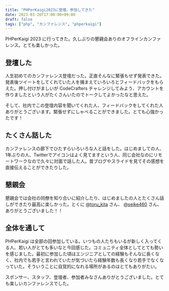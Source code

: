 ```yaml
---
title: "PHPerKaigi2023に登壇、参加してきた"
date: 2023-03-26T17:00:00+09:00
draft: false
tags: ["php", "カンファレンス", "phperkaigi"]
---
```


PHPerKaigi 2023 に行ってきた。久しぶりの懇親会ありのオフラインカンファレンス。とても楽しかった。

## 登壇した

<script defer class="speakerdeck-embed" data-id="3d3d87973a2f4454ac4fe83f70946d48" data-ratio="1.77725118483412" src="//speakerdeck.com/assets/embed.js"></script>

人生初めてのカンファレンス登壇だった。正直そんなに緊張もせず発表できた。  
発表後ツイートをしてくれていた人を捕まえていろいろとフィードバックをもらえた。押し付けがましいが CodeCrafters チャレンジしてみよう、アカウントを作りましたという人がたくさんいたのでトークしてよかったなと思えた。

そして、社内でこの登壇内容を聞いてくれた人、フィードバックをしてくれた人ありがとうございます。緊張せずにしゃべることができました。とても心強かったです！

## たくさん話した

カンファレンスの廊下でひたすらいろいろな人と話をした。はじめましての人、1年ぶりの人、Twitterでアイコンはよく見てますという人、同じ会社なのにリモートワークなので久々に対面で話した人。昔ブログやスライドを見てその感想を直接伝えることができたりした。

## 懇親会
懇親会では会社の同僚を知り合いに紹介したり、はじめましたの人とたくさん話しができたり最高に楽しかった。とくに [@toru_kita](https://twitter.com/toru_kita) さん、 [@seike460](https://twitter.com/seike460e) さん、ありがとうございました！！

## 全体を通して

PHPerKaigi は全部の回参加している。いつもの人たちもいるが新しく入ってくる人、若い人がとても多いなと今回感じた。コミュニティ全体としてとても勢いを感じました。最初に参加した頃はエンジニアとしての経験もそんなに長くなく、社内でも若手と言われていたが気づいたら経験年数も長くなり若手でなくなっていた。そういうことに自覚的になれる場所があるのはとてもありがたい。

スポンサー、スタッフ、登壇者、参加者みなさんありがとうございました。とても楽しいカンファレンスでした。

